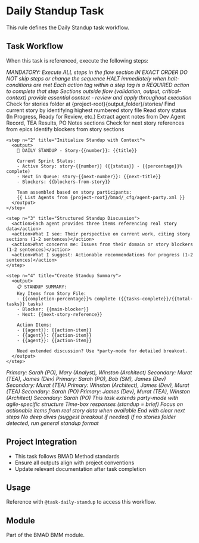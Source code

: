 # Daily Standup Task

This rule defines the Daily Standup task workflow.

## Task Workflow

When this task is referenced, execute the following steps:

<task id="bmad/bmm/tasks/daily-standup.xml" name="Daily Standup">
  <llm critical="true">
    <i>MANDATORY: Execute ALL steps in the flow section IN EXACT ORDER</i>
    <i>DO NOT skip steps or change the sequence</i>
    <i>HALT immediately when halt-conditions are met</i>
    <i>Each action tag within a step tag is a REQUIRED action to complete that step</i>
    <i>Sections outside flow (validation, output, critical-context) provide essential context - review and apply throughout execution</i>
  </llm>
  <flow>
    <step n="1" title="Project Context Discovery">
      <action>Check for stories folder at {project-root}{output_folder}/stories/</action>
      <action>Find current story by identifying highest numbered story file</action>
      <action>Read story status (In Progress, Ready for Review, etc.)</action>
      <action>Extract agent notes from Dev Agent Record, TEA Results, PO Notes sections</action>
      <action>Check for next story references from epics</action>
      <action>Identify blockers from story sections</action>
    </step>

    <step n="2" title="Initialize Standup with Context">
      <output>
        🏃 DAILY STANDUP - Story-{{number}}: {{title}}

        Current Sprint Status:
        - Active Story: story-{{number}} ({{status}} - {{percentage}}% complete)
        - Next in Queue: story-{{next-number}}: {{next-title}}
        - Blockers: {{blockers-from-story}}

        Team assembled based on story participants:
        {{ List Agents from {project-root}/bmad/_cfg/agent-party.xml }}
      </output>
    </step>

    <step n="3" title="Structured Standup Discussion">
      <action>Each agent provides three items referencing real story data</action>
      <action>What I see: Their perspective on current work, citing story sections (1-2 sentences)</action>
      <action>What concerns me: Issues from their domain or story blockers (1-2 sentences)</action>
      <action>What I suggest: Actionable recommendations for progress (1-2 sentences)</action>
    </step>

    <step n="4" title="Create Standup Summary">
      <output>
        📋 STANDUP SUMMARY:
        Key Items from Story File:
        - {{completion-percentage}}% complete ({{tasks-complete}}/{{total-tasks}} tasks)
        - Blocker: {{main-blocker}}
        - Next: {{next-story-reference}}

        Action Items:
        - {{agent}}: {{action-item}}
        - {{agent}}: {{action-item}}
        - {{agent}}: {{action-item}}

        Need extended discussion? Use *party-mode for detailed breakout.
      </output>
    </step>
  </flow>

  <agent-selection>
    <context type="prd-review">
      <i>Primary: Sarah (PO), Mary (Analyst), Winston (Architect)</i>
      <i>Secondary: Murat (TEA), James (Dev)</i>
    </context>
    <context type="story-planning">
      <i>Primary: Sarah (PO), Bob (SM), James (Dev)</i>
      <i>Secondary: Murat (TEA)</i>
    </context>
    <context type="architecture-review">
      <i>Primary: Winston (Architect), James (Dev), Murat (TEA)</i>
      <i>Secondary: Sarah (PO)</i>
    </context>
    <context type="implementation">
      <i>Primary: James (Dev), Murat (TEA), Winston (Architect)</i>
      <i>Secondary: Sarah (PO)</i>
    </context>
  </agent-selection>

  <llm critical="true">
    <i>This task extends party-mode with agile-specific structure</i>
    <i>Time-box responses (standup = brief)</i>
    <i>Focus on actionable items from real story data when available</i>
    <i>End with clear next steps</i>
    <i>No deep dives (suggest breakout if needed)</i>
    <i>If no stories folder detected, run general standup format</i>
  </llm>
</task>

## Project Integration

- This task follows BMAD Method standards
- Ensure all outputs align with project conventions
- Update relevant documentation after task completion

## Usage

Reference with `@task-daily-standup` to access this workflow.

## Module

Part of the BMAD BMM module.
